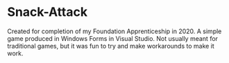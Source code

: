 # Snack-Attack
 Created for completion of my Foundation Apprenticeship in 2020. A simple game produced in Windows Forms in Visual Studio. Not usually meant for traditional games, but it was fun to try and make workarounds to make it work.
